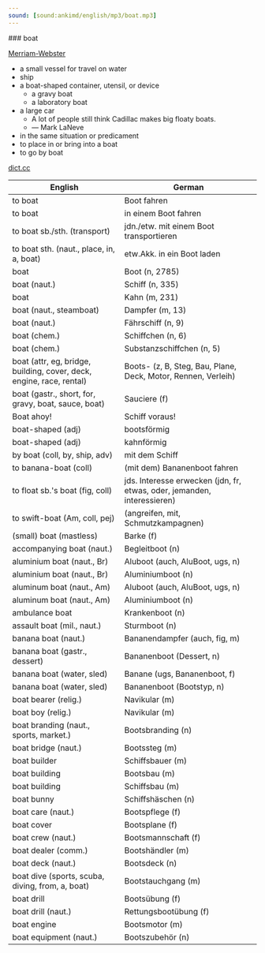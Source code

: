 ```yaml
---
sound: [sound:ankimd/english/mp3/boat.mp3]
---
```


\### boat

[Merriam-Webster](https://www.merriam-webster.com/dictionary/boat)

- a small vessel for travel on water
- ship
- a boat-shaped container, utensil, or device
    - a gravy boat
    - a laboratory boat
- a large car
    - A lot of people still think Cadillac makes big floaty boats.
    - — Mark LaNeve
- in the same situation or predicament
- to place in or bring into a boat
- to go by boat

[dict.cc](https://www.dict.cc/boat)

| English        | German       |
| -------------- | ------------ |
| to boat | Boot fahren |
| to boat | in einem Boot fahren |
| to boat sb./sth. (transport) | jdn./etw. mit einem Boot transportieren |
| to boat sth. (naut., place, in, a, boat) | etw.Akk. in ein Boot laden |
| boat | Boot (n, 2785) |
| boat (naut.) | Schiff (n, 335) |
| boat | Kahn (m, 231) |
| boat (naut., steamboat) | Dampfer (m, 13) |
| boat (naut.) | Fährschiff (n, 9) |
| boat (chem.) | Schiffchen (n, 6) |
| boat (chem.) | Substanzschiffchen (n, 5) |
| boat (attr, eg, bridge, building, cover, deck, engine, race, rental) | Boots- (z, B, Steg, Bau, Plane, Deck, Motor, Rennen, Verleih) |
| boat (gastr., short, for, gravy, boat, sauce, boat) | Sauciere (f) |
| Boat ahoy! | Schiff voraus! |
| boat-shaped (adj) | bootsförmig |
| boat-shaped (adj) | kahnförmig |
| by boat (coll, by, ship, adv) | mit dem Schiff |
| to banana-boat (coll) | (mit dem) Bananenboot fahren |
| to float sb.'s boat (fig, coll) | jds. Interesse erwecken (jdn, fr, etwas, oder, jemanden, interessieren) |
| to swift-boat (Am, coll, pej) |  (angreifen, mit, Schmutzkampagnen) |
| (small) boat (mastless) | Barke (f) |
| accompanying boat (naut.) | Begleitboot (n) |
| aluminium boat (naut., Br) | Aluboot (auch, AluBoot, ugs, n) |
| aluminium boat (naut., Br) | Aluminiumboot (n) |
| aluminum boat (naut., Am) | Aluboot (auch, AluBoot, ugs, n) |
| aluminum boat (naut., Am) | Aluminiumboot (n) |
| ambulance boat | Krankenboot (n) |
| assault boat (mil., naut.) | Sturmboot (n) |
| banana boat (naut.) | Bananendampfer (auch, fig, m) |
| banana boat (gastr., dessert) | Bananenboot (Dessert, n) |
| banana boat (water, sled) | Banane (ugs, Bananenboot, f) |
| banana boat (water, sled) | Bananenboot (Bootstyp, n) |
| boat bearer (relig.) | Navikular (m) |
| boat boy (relig.) | Navikular (m) |
| boat branding (naut., sports, market.) | Bootsbranding (n) |
| boat bridge (naut.) | Bootssteg (m) |
| boat builder | Schiffsbauer (m) |
| boat building | Bootsbau (m) |
| boat building | Schiffsbau (m) |
| boat bunny | Schiffshäschen (n) |
| boat care (naut.) | Bootspflege (f) |
| boat cover | Bootsplane (f) |
| boat crew (naut.) | Bootsmannschaft (f) |
| boat dealer (comm.) | Bootshändler (m) |
| boat deck (naut.) | Bootsdeck (n) |
| boat dive (sports, scuba, diving, from, a, boat) | Bootstauchgang (m) |
| boat drill | Bootsübung (f) |
| boat drill (naut.) | Rettungsbootübung (f) |
| boat engine | Bootsmotor (m) |
| boat equipment (naut.) | Bootszubehör (n) |
